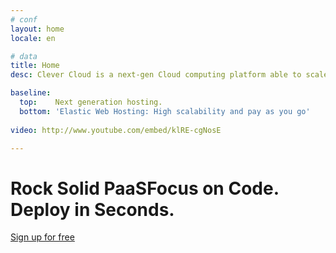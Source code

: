 ```yaml
---
# conf
layout: home
locale: en

# data
title: Home
desc: Clever Cloud is a next-gen Cloud computing platform able to scale websites and apps automatically.

baseline:
  top:    Next generation hosting.
  bottom: 'Elastic Web Hosting: High scalability and pay as you go'
 
video: http://www.youtube.com/embed/klRE-cgNosE

---
```

<h1 class="cc-home__jumbo__title">Rock Solid PaaS<span class="cc-home__jumbo__sub">Focus on Code. Deploy in Seconds.</span></h1>
<div class="call-for-action">
   <a class="btn btn-primary btn-large cc-home__jumbo__btn" href="https://console.clever-cloud.com/auth/signup">Sign up for free</a>
</div>
